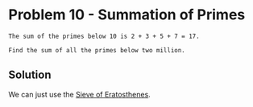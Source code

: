 # Problem 10 - Summation of Primes

```
The sum of the primes below 10 is 2 + 3 + 5 + 7 = 17.

Find the sum of all the primes below two million.
```

## Solution
We can just use the
[Sieve of Eratosthenes](https://en.wikipedia.org/wiki/Sieve_of_Eratosthenes).
